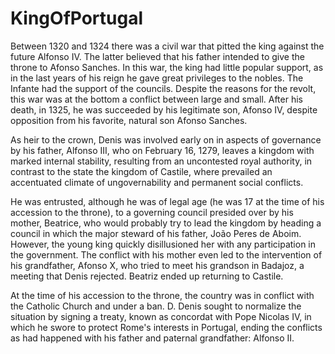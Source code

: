 # KingOfPortugal #

Between 1320 and 1324 there was a civil war that pitted the king against the future Alfonso IV. The latter believed that his father intended to give the throne to Afonso Sanches. In this war, the king had little popular support, as in the last years of his reign he gave great privileges to the nobles. The Infante had the support of the councils. Despite the reasons for the revolt, this war was at the bottom a conflict between large and small. After his death, in 1325, he was succeeded by his legitimate son, Afonso IV, despite opposition from his favorite, natural son Afonso Sanches.

As heir to the crown, Denis was involved early on in aspects of governance by his father, Alfonso III, who on February 16, 1279, leaves a kingdom with marked internal stability, resulting from an uncontested royal authority, in contrast to the state the kingdom of Castile, where prevailed an accentuated climate of ungovernability and permanent social conflicts.

He was entrusted, although he was of legal age (he was 17 at the time of his accession to the throne), to a governing council presided over by his mother, Beatrice, who would probably try to lead the kingdom by heading a council in which the major steward of his father, João Peres de Aboim. However, the young king quickly disillusioned her with any participation in the government. The conflict with his mother even led to the intervention of his grandfather, Afonso X, who tried to meet his grandson in Badajoz, a meeting that Denis rejected. Beatriz ended up returning to Castile.

At the time of his accession to the throne, the country was in conflict with the Catholic Church and under a ban. D. Denis sought to normalize the situation by signing a treaty, known as concordat with Pope Nicolas IV, in which he swore to protect Rome's interests in Portugal, ending the conflicts as had happened with his father and paternal grandfather: Alfonso II.
